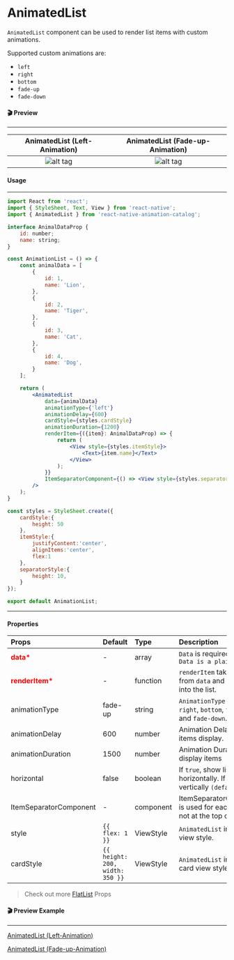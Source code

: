 # AnimatedList

```AnimatedList``` component can be used to render list items with custom animations. 

Supported custom animations are:
* ```left ```
* ```right```
* ```bottom```
* ```fade-up```
* ```fade-down```

#### 🎬 Preview
----
AnimatedList (Left-Animation)            |  AnimatedList (Fade-up-Animation)
:-------------------------:|:-------------------------:
![alt tag](/assets/leftAnimatedList.gif)|![alt tag](/assets/animatedFadeUpDown.gif)

#### Usage
---
```jsx
import React from 'react';
import { StyleSheet, Text, View } from 'react-native';
import { AnimatedList } from 'react-native-animation-catalog';

interface AnimalDataProp {
    id: number;
    name: string;
}

const AnimationList = () => {
    const animalData = [
        {
            id: 1,
            name: 'Lion',
        },
        {
            id: 2,
            name: 'Tiger',
        },
        {
            id: 3,
            name: 'Cat',
        },
        {
            id: 4,
            name: 'Dog',
        }
    ];

    return (
        <AnimatedList
            data={animalData}
            animationType={'left'}
            animationDelay={600}
            cardStyle={styles.cardStyle}
            animationDuration={1200}
            renderItem={({item}: AnimalDataProp) => {
                return (
                    <View style={styles.itemStyle}>
                        <Text>{item.name}</Text>
                    </View>
                );
            }}
            ItemSeparatorComponent={() => <View style={styles.separatorStyle}} />}
        />
    );
}

const styles = StyleSheet.create({
    cardStyle:{
        height: 50
    },
    itemStyle:{
        justifyContent:'center',
        alignItems:'center', 
        flex:1
    },
    separatorStyle:{
        height: 10,
    }
});

export default AnimationList;
```

---
#### Properties

Props | Default | Type | Description
:---- | :----- | :---- | :----- 
|<strong style="color:red;">data*</strong> | - | array | ```Data``` is required prop. ```Data is a plain array.```
|<strong style="color:red;">renderItem*</strong> | - | function | ```renderItem``` takes an item from ```data``` and renders it into the list.
animationType | fade-up | string | ```AnimationType``` are ```left```, ```right```, ```bottom```, ```fade-up``` and ```fade-down```.
animationDelay | 600 | number | Animation Delay between items display.
animationDuration | 1500 | number | Animation Duration of display items
horizontal | false | boolean | If ```true```, show list horizontally. If false show vertically ```(default)```.
ItemSeparatorComponent | - | component | ItemSeparatorComponent is used for each item, but not at the top or bottom.
style | ```{{ flex: 1 }}``` | ViewStyle | ```AnimatedList``` internal view style.
cardStyle | ```{{ height: 200, width: 350 }}``` | ViewStyle | ```AnimatedList``` internal card view style.

>Check out more <a href="https://reactnative.dev/docs/flatlist#props">FlatList</a> Props

#### 🎬 Preview Example
----
[AnimatedList (Left-Animation)](/example/src/modules/Home/HomeScreen.tsx)

[AnimatedList (Fade-up-Animation)](/example/src/modules/AnimatedList/AnimatedListScreen.tsx)